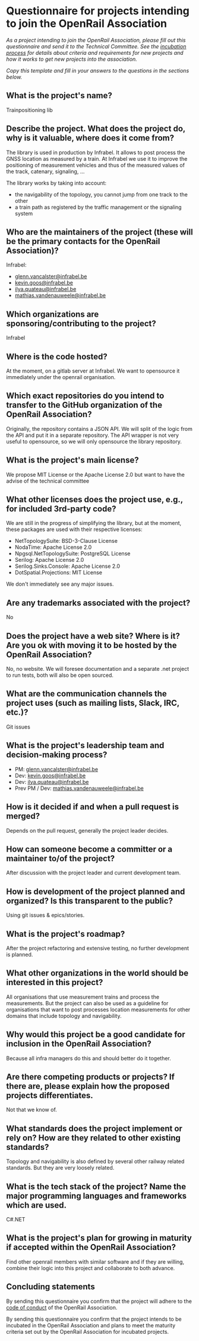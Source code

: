# Questionnaire for projects intending to join the OpenRail Association

_As a project intending to join the OpenRail Association, please fill out this questionnaire and send it to the Technical Committee. See the [incubation process](../../incubation-process.md) for details about criteria and requirements for new projects and how it works to get new projects into the association._

_Copy this template and fill in your answers to the questions in the sections below._

## What is the project's name?

Trainpositioning lib

## Describe the project. What does the project do, why is it valuable, where does it come from?

The library is used in production by Infrabel. It allows to post process the GNSS location as measured by a train. At Infrabel we use it to improve the positioning of measurement vehicles and thus of the measured values of the track, catenary, signaling, ...

The library works by taking into account:

- the navigability of the topology, you cannot jump from one track to the other
- a train path as registered by the traffic management or the signaling system

## Who are the maintainers of the project (these will be the primary contacts for the OpenRail Association)?

Infrabel:

- glenn.vancalster@infrabel.be
- kevin.goos@infrabel.be
- ilya.quateau@infrabel.be
- mathias.vandenauweele@infrabel.be

## Which organizations are sponsoring/contributing to the project?

Infrabel

## Where is the code hosted?

At the moment, on a gitlab server at Infrabel. We want to opensource it immediately under the openrail organisation.

## Which exact repositories do you intend to transfer to the GitHub organization of the OpenRail Association?

Originally, the repository contains a JSON API. We will split of the logic from the API and put it in a separate repository. The API wrapper is not very useful to opensource, so we will only opensource the library repository.


## What is the project's main license?

We propose MIT License or the Apache License 2.0 but want to have the advise of the technical committee

## What other licenses does the project use, e.g., for included 3rd-party code?


We are still in the progress of simplifying the library, but at the moment, these packages are used with their respective licenses:

- NetTopologySuite: BSD-3-Clause License
- NodaTime: Apache License 2.0
- Npgsql.NetTopologySuite: PostgreSQL License
- Serilog: Apache License 2.0
- Serilog.Sinks.Console: Apache License 2.0
- DotSpatial.Projections: MIT License

We don't immediately see any major issues.

## Are any trademarks associated with the project?

No

## Does the project have a web site? Where is it? Are you ok with moving it to be hosted by the OpenRail Association?

No, no website. We will foresee documentation and a separate .net project to run tests, both will also be open sourced.


## What are the communication channels the project uses (such as mailing lists, Slack, IRC, etc.)?

Git issues

## What is the project's leadership team and decision-making process?

- PM: glenn.vancalster@infrabel.be
- Dev: kevin.goos@infrabel.be
- Dev: ilya.quateau@infrabel.be
- Prev PM / Dev: mathias.vandenauweele@infrabel.be

## How is it decided if and when a pull request is merged?

Depends on the pull request, generally the project leader decides.

## How can someone become a committer or a maintainer to/of the project?

After discussion with the project leader and current development team.

## How is development of the project planned and organized? Is this transparent to the public?

Using git issues & epics/stories.

## What is the project's roadmap?

After the project refactoring and extensive testing, no further development is planned.

## What other organizations in the world should be interested in this project?

All organisations that use measurement trains and process the measurements. But the project can also be used as a guideline for organisations that want to post processes location measurements for other domains that include topology and navigability.

## Why would this project be a good candidate for inclusion in the OpenRail Association?

Because all infra managers do this and should better do it together.

## Are there competing products or projects? If there are, please explain how the proposed projects differentiates.


Not that we know of.

## What standards does the project implement or rely on? How are they related to other existing standards?

Topology and navigability is also defined by several other railway related standards. But they are very loosely related.

## What is the tech stack of the project? Name the major programming languages and frameworks which are used.

C#.NET

## What is the project's plan for growing in maturity if accepted within the OpenRail Association?

Find other openrail members with similar software and if they are willing, combine their logic into this project and collaborate to both advance.

## Concluding statements

By sending this questionnaire you confirm that the project will adhere to the [code of conduct](CODE_OF_CONDUCT.md) of the OpenRail Association.

By sending this questionnaire you confirm that the project intends to be incubated in the OpenRail Association and plans to meet the maturity criteria set out by the OpenRail Association for incubated projects.
